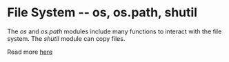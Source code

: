 # File System -- os, os.path, shutil

The *os* and *os.path* modules include many functions to interact with the file system.
The *shutil* module can copy files.

Read more [here](https://developers.google.com/edu/python/utilities)
